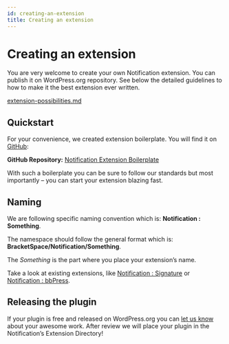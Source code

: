 ```yaml
---
id: creating-an-extension
title: Creating an extension
---
```


# Creating an extension

You are very welcome to create your own Notification extension. You can publish it on WordPress.org repository. See below the detailed guidelines to how to make it the best extension ever written.

[extension-possibilities.md](extension-possibilities.md)

## Quickstart

For your convenience, we created extension boilerplate. You will find it on [GitHub](https://github.com/BracketSpace/Notification-Extension-Boilerplate):

**GitHub Repository:** [Notification Extension Boilerplate](https://github.com/BracketSpace/Notification-Extension-Boilerplate)

With such a boilerplate you can be sure to follow our standards but most importantly – you can start your extension blazing fast.

## Naming

We are following specific naming convention which is: **Notification : Something**.

The namespace should follow the general format which is: **BracketSpace/Notification/Something**.

The _Something_ is the part where you place your extension’s name.

Take a look at existing extensions, like [Notification : Signature](https://wordpress.org/plugins/signature-notification/) or [Notification : bbPress](https://wordpress.org/plugins/notification-bbpress/).

## Releasing the plugin

If your plugin is free and released on WordPress.org you can [let us know](https://bracketspace.com/contact/) about your awesome work. After review we will place your plugin in the Notification’s Extension Directory!
